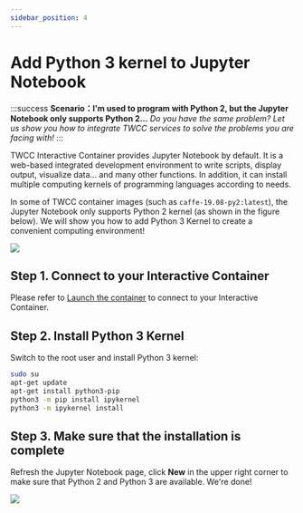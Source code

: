 ```yaml
---
sidebar_position: 4
---
```


# Add Python 3 kernel to Jupyter Notebook 

:::success **Scenario：I'm used to program with Python 2, but the Jupyter Notebook only supports Python 2...**
*Do you have the same problem? Let us show you how to integrate TWCC services to solve the problems you are facing with!*
:::

TWCC Interactive Container provides Jupyter Notebook by default. It is a web-based integrated development environment to write scripts, display output, visualize data... and many other functions. In addition, it can install multiple computing kernels of programming languages according to needs. 

In some of TWCC container images (such as `caffe-19.08-py2:latest`), the Jupyter Notebook only supports Python 2 kernel (as shown in the figure below). We will show you how to add Python 3 Kernel to create a convenient computing environment!


![](https://cos.twcc.ai/SYS-MANUAL/uploads/upload_0ab2cd237774e371c85e93ff63d1c96a.png)


## Step 1. Connect to your Interactive Container

Please refer to [<ins>Launch the container</ins>](https://man.twcc.ai/@twccdocs/SJlZnSOaN?type=view#%E4%BD%BF%E7%94%A8-Jupyter-Notebook) to connect to your Interactive Container.


## Step 2. Install Python 3 Kernel

Switch to the root user and install Python 3 kernel: 

```bash
sudo su 
apt-get update     
apt-get install python3-pip
python3 -m pip install ipykernel  
python3 -m ipykernel install
```

## Step 3. Make sure that the installation is complete

Refresh the Jupyter Notebook page, click **New** in the upper right corner to make sure that Python 2 and Python 3 are available. We're done!


![](https://cos.twcc.ai/SYS-MANUAL/uploads/upload_6a55e40d8c1f10531935436e3d7f7e63.png)
